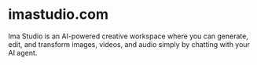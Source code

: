 # imastudio.com
Ima Studio is an AI-powered creative workspace where you can generate, edit, and transform images, videos, and audio simply by chatting with your AI agent.
